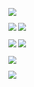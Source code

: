 ![](https://i.imgur.com/I9vSGHl.png)

![](https://i.imgur.com/f7UFEHc.png)
![](https://i.imgur.com/PNZJroA.png)

![](https://i.imgur.com/nYiywoQ.png)
![](https://i.imgur.com/OtrIzCo.png)

![](https://i.imgur.com/YKvm03x.png)

![](https://i.imgur.com/RzJD1Ig.png)
